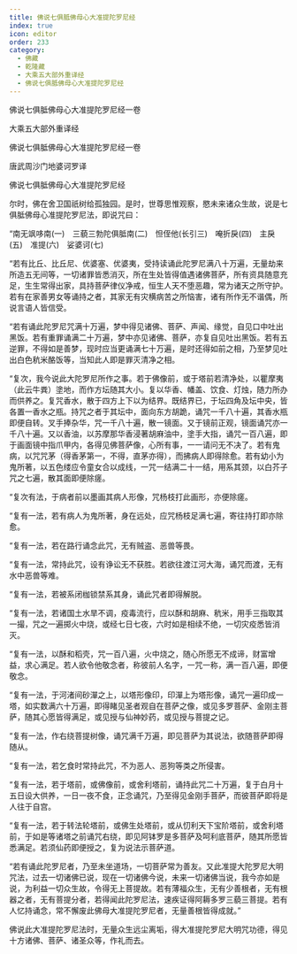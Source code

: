 ```yaml
---
title: 佛说七俱胝佛母心大准提陀罗尼经
index: true
icon: editor
order: 233
category:
  - 佛藏
  - 乾隆藏
  - 大乘五大部外重译经
  - 佛说七俱胝佛母心大准提陀罗尼经
---
```


佛说七俱胝佛母心大准提陀罗尼经一卷  

大乘五大部外重译经  

佛说七俱胝佛母心大准提陀罗尼经一卷  

唐武周沙门地婆诃罗译  

佛说七俱胝佛母心大准提陀罗尼经  

尔时，佛在舍卫国祇树给孤独园。是时，世尊思惟观察，愍未来诸众生故，说是七俱胝佛母心准提陀罗尼法，即说咒曰：  

“南无飒哆南(一)　三藐三勃陀俱胝南(二)　怛侄他(长引三)　唵折戾(四)　主戾(五)　准提(六)　娑婆诃(七)  

“若有比丘、比丘尼、优婆塞、优婆夷，受持读诵此陀罗尼满八十万遍，无量劫来所造五无间等，一切诸罪皆悉消灭，所在生处皆得值遇诸佛菩萨，所有资具随意充足，生生常得出家，具持菩萨律仪净戒，恒生人天不堕恶趣，常为诸天之所守护。若有在家善男女等诵持之者，其家无有灾横病苦之所恼害，诸有所作无不谐偶，所说言语人皆信受。  

“若有诵此陀罗尼咒满十万遍，梦中得见诸佛、菩萨、声闻、缘觉，自见口中吐出黑饭。若有重罪诵满二十万遍，梦中亦见诸佛、菩萨，亦复自见吐出黑饭。若有五逆罪，不得如是善梦，现时应当更诵满七十万遍，是时还得如前之相，乃至梦见吐出白色秔米酪饭等，当知此人即是罪灭清净之相。  

“复次，我今说此大陀罗尼所作之事。若于佛像前，或于塔前若清净处，以瞿摩夷（此云牛粪）塗地，而作方坛随其大小。复以华香、幡盖、饮食、灯烛，随力所办而供养之。复咒香水，散于四方上下以为结界。既结界已，于坛四角及坛中央，皆各置一香水之瓶。持咒之者于其坛中，面向东方胡跪，诵咒一千八十遍，其香水瓶即便自转。叉手捧杂华，咒一千八十遍，散一镜面。又于镜前正观，镜面诵咒亦一千八十遍。又以香油，以苏摩那华香浸著胡麻油中，塗手大指，诵咒一百八遍，即于画面镜中指爪甲内，各得见佛菩萨像，心所有事，一一请问无不决了。若有鬼病，以咒咒茅（得香茅第一，不得，直茅亦得），而拂病人即得除愈。若有幼小为鬼所著，以五色缕应令童女合以成线，一咒一结满二十一结，用系其颈，以白芥子咒之七遍，散其面即便除瘥。  

“复次有法，于病者前以墨画其病人形像，咒杨枝打此画形，亦便除瘥。  

“复有一法，若有病人为鬼所著，身在远处，应咒杨枝足满七遍，寄往持打即亦除愈。  

“复有一法，若在路行诵念此咒，无有贼盗、恶兽等畏。  

“复有一法，常持此咒，设有诤讼无不获胜。若欲往渡江河大海，诵咒而渡，无有水中恶兽等难。  

“复有一法，若被系闭枷锁禁系其身，诵此咒者即得解脱。  

“复有一法，若诸国土水旱不调，疫毒流行，应以酥和胡麻、秔米，用手三指取其一撮，咒之一遍掷火中烧，或经七日七夜，六时如是相续不绝，一切灾疫悉皆消灭。  

“复有一法，以酥和稻壳，咒一百八遍，火中烧之，随心所愿无不成谛，财富增益，求心满足。若人欲令他敬念者，称彼前人名字，一咒一称，满一百八遍，即便敬念。  

“复有一法，于河渚间砂潬之上，以塔形像印，印潬上为塔形像，诵咒一遍印成一塔，如实数满六十万遍，即得睹见圣者观自在菩萨之像，或见多罗菩萨、金刚主菩萨，随其心愿皆得满足，或见授与仙神妙药，或见授与菩提之记。  

“复有一法，作右绕菩提树像，诵咒满千万遍，即见菩萨为其说法，欲随菩萨即得随从。  

“复有一法，若乞食时常持此咒，不为恶人、恶狗等类之所侵害。  

“复有一法，若于塔前，或佛像前，或舍利塔前，诵持此咒二十万遍，复于白月十五日设大供养，一日一夜不食，正念诵咒，乃至得见金刚手菩萨，而彼菩萨即将是人往于自宫。  

“复有一法，若于转法轮塔前，或佛生处塔前，或从忉利天下宝阶塔前，或舍利塔前，于如是等诸塔之前诵咒右绕，即见阿钵罗是多菩萨及呵利底菩萨，随其所愿皆悉满足。若须仙药即便授之，复为说法示菩萨道。  

“若有诵此陀罗尼者，乃至未坐道场，一切菩萨常为善友。又此准提大陀罗尼大明咒法，过去一切诸佛已说，现在一切诸佛今说，未来一切诸佛当说，我今亦如是说，为利益一切众生故，令得无上菩提故。若有薄福众生，无有少善根者，无有根器之者，无有菩提分者，若得闻此陀罗尼法，速疾证得阿耨多罗三藐三菩提。若有人忆持诵念，常不懈废此佛母大准提陀罗尼者，无量善根皆得成就。”  

佛说此大准提陀罗尼法时，无量众生远尘离垢，得大准提陀罗尼大明咒功德，得见十方诸佛、菩萨、诸圣众等，作礼而去。  
